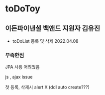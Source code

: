 # toDoToy

## 이든파이낸셜 백앤드 지원자 김유진

 - toDoList 등록 및 삭제 2022.04.08




### 부족한점

JPA 사용 어려웠음

js , ajax issue 

첫 등록, 삭제시 alert X (ddl auto create???)


